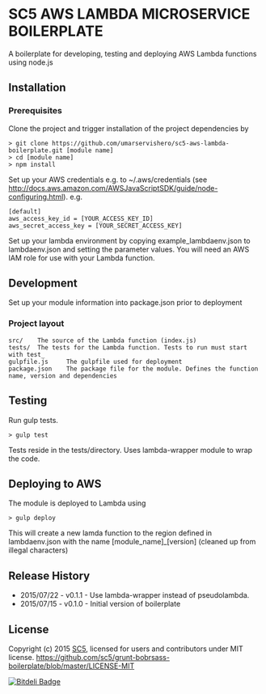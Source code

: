 # SC5 AWS LAMBDA MICROSERVICE BOILERPLATE

A boilerplate for developing, testing and deploying AWS Lambda functions using node.js

## Installation

### Prerequisites 

Clone the project and trigger installation of the project dependencies by

    > git clone https://github.com/umarservishero/sc5-aws-lambda-boilerplate.git [module name]
    > cd [module name]
    > npm install

Set up your AWS credentials e.g. to ~/.aws/credentials (see http://docs.aws.amazon.com/AWSJavaScriptSDK/guide/node-configuring.html). e.g.
    
    [default]
    aws_access_key_id = [YOUR_ACCESS_KEY_ID]
    aws_secret_access_key = [YOUR_SECRET_ACCESS_KEY]

Set up your lambda environment by copying example_lambdaenv.json to lambdaenv.json and setting the parameter values. You will need an AWS IAM role for use with your Lambda function.

## Development

Set up your module information into package.json prior to deployment

### Project layout

    src/    The source of the Lambda function (index.js)
    tests/  The tests for the Lambda function. Tests to run must start with test_
    gulpfile.js     The gulpfile used for deployment
    package.json    The package file for the module. Defines the function name, version and dependencies

## Testing

Run gulp tests. 

    > gulp test

Tests reside in the tests/directory. Uses lambda-wrapper module to wrap the code.

## Deploying to AWS

The module is deployed to Lambda using
    
    > gulp deploy

This will create a new lamda function to the region defined in lambdaenv.json with the name [module_name]_[version] (cleaned up from illegal characters)


## Release History

* 2015/07/22 - v0.1.1 - Use lambda-wrapper instead of pseudolambda.
* 2015/07/15 - v0.1.0 - Initial version of boilerplate


## License

Copyright (c) 2015 [SC5](http://sc5.io/), licensed for users and contributors under MIT license.
https://github.com/sc5/grunt-bobrsass-boilerplate/blob/master/LICENSE-MIT


[![Bitdeli Badge](https://d2weczhvl823v0.cloudfront.net/SC5/sc5-aws-lambda-boilerplate/trend.png)](https://bitdeli.com/free "Bitdeli Badge")
